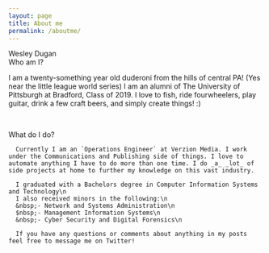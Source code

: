 ```yaml
---
layout: page
title: About me
permalink: /aboutme/
---
```

<div class="man-title">
  Wesley Dugan
</div>
<div class="manual manual-title">
  Who am I?
  </div>
<p>  <div class="manual-content">
      I am a twenty-something year old duderoni from the hills of central PA! (Yes near the little league world series)
      I am an alumni of The University of Pittsburgh at Bradford, Class of 2019.
      I love to fish, ride fourwheelers, play guitar, drink a few craft beers, and simply create things! :)

  </div>
</p>
<p><br /></p>

  <div class="manual manual-title">
  What do I do?
  </div>
<p>  <div class="manual-content">

      Currently I am an `Operations Engineer` at Verzion Media. I work under the Communications and Publishing side of things. I love to automate anything I have to do more than one time. I do _a_ _lot_ of side projects at home to further my knowledge on this vast industry.

      I graduated with a Bachelors degree in Computer Information Systems and Technology\n
      I also received minors in the following:\n
      &nbsp;- Network and Systems Administration\n
      $nbsp;- Management Information Systems\n
      &nbsp;- Cyber Security and Digital Forensics\n
      
      If you have any questions or comments about anything in my posts feel free to message me on Twitter!
  </div>
</p>
